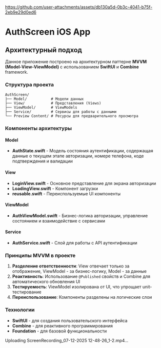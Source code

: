 
https://github.com/user-attachments/assets/db130a5d-0b3c-4041-b75f-2eb9e29d0ed6
# AuthScreen iOS App

## Архитектурный подход

Данное приложение построено на архитектурном паттерне **MVVM (Model-View-ViewModel)** с использованием **SwiftUI** и **Combine** framework.

### Структура проекта

```
AuthScreen/
├── Model/           # Модели данных
├── View/            # Представления (Views)
├── ViewModel/       # ViewModels
├── Service/         # Сервисы для работы с данными
└── Preview Content/ # Ресурсы для предварительного просмотра
```

### Компоненты архитектуры

#### Model
- **AuthState.swift** - Модель состояния аутентификации, содержащая данные о текущем этапе авторизации, номере телефона, коде подтверждения и валидации

#### View
- **LoginView.swift** - Основное представление для экрана авторизации
- **LoadingView.swift** - Компонент загрузки
- **reusable.swift** - Переиспользуемые UI компоненты

#### ViewModel
- **AuthViewModel.swift** - Бизнес-логика авторизации, управление состоянием и взаимодействие с сервисами

#### Service
- **AuthService.swift** - Слой для работы с API аутентификации

### Принципы MVVM в проекте

1. **Разделение ответственности**: View отвечает только за отображение, ViewModel - за бизнес-логику, Model - за данные
2. **Реактивность**: Использование `@Published` свойств и Combine для автоматического обновления UI
3. **Тестируемость**: ViewModel изолирована от UI, что упрощает unit-тестирование
4. **Переиспользование**: Компоненты разделены на логические слои

### Технологии

- **SwiftUI** - для создания пользовательского интерфейса
- **Combine** - для реактивного программирования
- **Foundation** - для базовой функциональности




Uploading ScreenRecording_07-12-2025 12-48-26_1-2.mp4…
